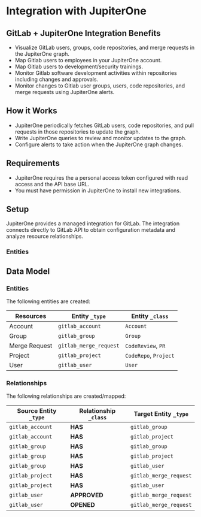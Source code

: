 # Integration with JupiterOne

## GitLab + JupiterOne Integration Benefits

- Visualize GitLab users, groups, code repositories, and merge requests in the
  JupiterOne graph.
- Map Gitlab users to employees in your JupiterOne account.
- Map Gitlab users to development/security trainings.
- Monitor Gitlab software development activities within repositories including
  changes and approvals.
- Monitor changes to Gitlab user groups, users, code repositories, and merge
  requests using JupiterOne alerts.

## How it Works

- JupiterOne periodically fetches GitLab users, code repositories, and
 pull requests in those repositories to update the graph.
- Write JupiterOne queries to review and monitor updates to the graph.
- Configure alerts to take action when the JupiterOne graph changes.

## Requirements

- JupiterOne requires the a personal access token configured with read access and the API base URL.
- You must have permission in JupiterOne to install new integrations.

## Setup

JupiterOne provides a managed integration for GitLab. The integration connects
directly to GitLab API to obtain configuration metadata and analyze resource
relationships.

### Entities

<!-- {J1_DOCUMENTATION_MARKER_START} -->
<!--
********************************************************************************
NOTE: ALL OF THE FOLLOWING DOCUMENTATION IS GENERATED USING THE
"j1-integration document" COMMAND. DO NOT EDIT BY HAND! PLEASE SEE THE DEVELOPER
DOCUMENTATION FOR USAGE INFORMATION:

https://github.com/JupiterOne/sdk/blob/master/docs/integrations/development.md
********************************************************************************
-->

## Data Model

### Entities

The following entities are created:

| Resources     | Entity `_type`         | Entity `_class`       |
| ------------- | ---------------------- | --------------------- |
| Account       | `gitlab_account`       | `Account`             |
| Group         | `gitlab_group`         | `Group`               |
| Merge Request | `gitlab_merge_request` | `CodeReview`, `PR`    |
| Project       | `gitlab_project`       | `CodeRepo`, `Project` |
| User          | `gitlab_user`          | `User`                |

### Relationships

The following relationships are created/mapped:

| Source Entity `_type` | Relationship `_class` | Target Entity `_type`  |
| --------------------- | --------------------- | ---------------------- |
| `gitlab_account`      | **HAS**               | `gitlab_group`         |
| `gitlab_account`      | **HAS**               | `gitlab_project`       |
| `gitlab_group`        | **HAS**               | `gitlab_group`         |
| `gitlab_group`        | **HAS**               | `gitlab_project`       |
| `gitlab_group`        | **HAS**               | `gitlab_user`          |
| `gitlab_project`      | **HAS**               | `gitlab_merge_request` |
| `gitlab_project`      | **HAS**               | `gitlab_user`          |
| `gitlab_user`         | **APPROVED**          | `gitlab_merge_request` |
| `gitlab_user`         | **OPENED**            | `gitlab_merge_request` |

<!--
********************************************************************************
END OF GENERATED DOCUMENTATION AFTER BELOW MARKER
********************************************************************************
-->
<!-- {J1_DOCUMENTATION_MARKER_END} -->
